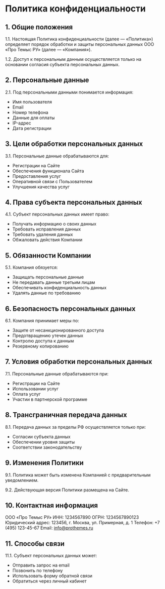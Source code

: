 # Политика конфиденциальности

## 1. Общие положения

1.1. Настоящая Политика конфиденциальности (далее — «Политика») определяет порядок обработки и защиты персональных данных ООО «Про Темыс РУ» (далее — «Компания»).

1.2. Доступ к персональным данным осуществляется только на основании согласия субъекта персональных данных.

## 2. Персональные данные

2.1. Под персональными данными понимается информация:
   - Имя пользователя
   - Email
   - Номер телефона
   - Данные для оплаты
   - IP-адрес
   - Дата регистрации

## 3. Цели обработки персональных данных

3.1. Персональные данные обрабатываются для:
   - Регистрации на Сайте
   - Обеспечения функционала Сайта
   - Предоставления услуг
   - Оперативной связи с Пользователем
   - Улучшения качества услуг

## 4. Права субъекта персональных данных

4.1. Субъект персональных данных имеет право:
   - Получать информацию о своих данных
   - Требовать исправления данных
   - Требовать удаления данных
   - Обжаловать действия Компании

## 5. Обязанности Компании

5.1. Компания обязуется:
   - Защищать персональные данные
   - Не передавать данные третьим лицам
   - Обеспечивать конфиденциальность данных
   - Удалять данные по требованию

## 6. Безопасность персональных данных

6.1. Компания принимает меры по:
   - Защите от несанкционированного доступа
   - Предотвращению утечек данных
   - Контролю доступа к данным
   - Резервному копированию

## 7. Условия обработки персональных данных

7.1. Персональные данные обрабатываются при:
   - Регистрации на Сайте
   - Использовании услуг
   - Оплата услуг
   - Участии в партнерской программе

## 8. Трансграничная передача данных

8.1. Передача данных за пределы РФ осуществляется только при:
   - Согласии субъекта данных
   - Обеспечении уровня защиты
   - Соответствии законодательству

## 9. Изменения Политики

9.1. Политика может быть изменена Компанией с предварительным уведомлением.

9.2. Действующая версия Политики размещена на Сайте.

## 10. Контактная информация

ООО «Про Темыс РУ»
ИНН: 1234567890
ОГРН: 1234567890123
Юридический адрес: 123456, г. Москва, ул. Примерная, д. 1
Телефон: +7 (495) 123-45-67
Email: info@prothemes.ru

## 11. Способы связи

11.1. Субъект персональных данных может:
   - Отправить запрос на email
   - Позвонить по телефону
   - Использовать форму обратной связи
   - Обратиться через личный кабинет

